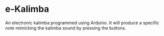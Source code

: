 # e-Kalimba
An electronic kalimba programmed using Arduino. It will produce a specific note mimicking the kalimba sound by pressing the buttons.
